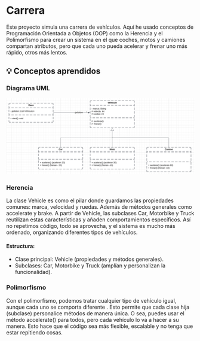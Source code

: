 # Carrera #
Este proyecto simula una carrera de vehículos. Aquí he usado conceptos de Programación Orientada a Objetos (OOP) como la Herencia y el Polimorfismo para crear un sistema en el que coches, motos y camiones compartan atributos, pero que cada uno pueda acelerar y frenar uno más rápido, otros más lentos.

## 💡 Conceptos aprendidos ##
### Diagrama UML ###
![UML de Race](img/diagrama.png)

### Herencia ###
La clase Vehicle es como el pilar donde guardamos las propiedades comunes: marca, velocidad y ruedas. Además de métodos generales como accelerate y brake. A partir de Vehicle, las subclases Car, Motorbike y Truck reutilizan estas características y añaden comportamientos específicos. Así no repetimos código, todo se aprovecha, y el sistema es mucho más ordenado, organizando diferentes tipos de vehículos.

#### Estructura: ####
- Clase principal: Vehicle (propiedades y métodos generales).
- Subclases: Car, Motorbike y Truck (amplían y personalizan la funcionalidad).

### Polimorfismo ###
Con el polimorfismo, podemos tratar cualquier tipo de vehículo igual, aunque cada uno se comporta diferente . Esto permite que cada clase hija (subclase) personalice métodos de manera única. O sea, puedes usar el método accelerate() para todos, pero cada vehículo lo va a hacer a su manera. Esto hace que el código sea más flexible, escalable y no tenga que estar repitiendo cosas.
